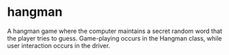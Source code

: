 # hangman
A hangman game where the computer maintains a secret random word that the player tries to guess. Game-playing occurs in the Hangman class, while user interaction occurs in the driver.
